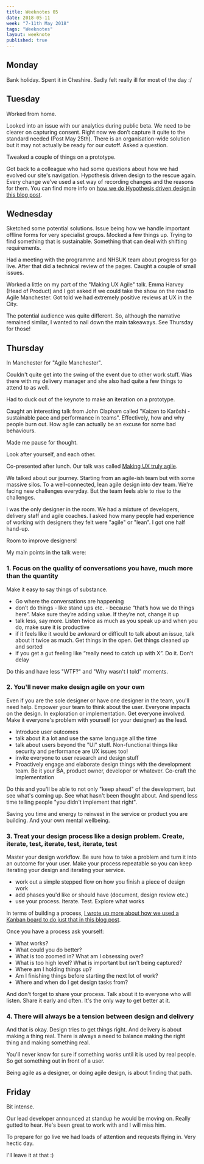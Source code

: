 ```yaml
---
title: Weeknotes 05
date: 2018-05-11
week: "7-11th May 2018"
tags: "Weeknotes"
layout: weeknote
published: true
---
```


## Monday

Bank holiday. Spent it in Cheshire. Sadly felt really ill for most of the day :/

## Tuesday

Worked from home.

Looked into an issue with our analytics during public beta. We need to be clearer on capturing consent. Right now we don’t capture it quite to the standard needed (Post May 25th). There is an organisation-wide solution but it may not actually be ready for our cutoff. Asked a question.

Tweaked a couple of things on a prototype.

Got back to a colleague who had some questions about how we had evolved our site's navigation. Hypothesis driven design to the rescue again. Every change we’ve used a set way of recording changes and the reasons for them. You can find more info on [how we do Hypothesis driven design in this blog post](https://grillopress.github.io/2017/12/10/hypothesis-driven-design.html).

## Wednesday

Sketched some potential solutions. Issue being how we handle important offline forms for very specialist groups. Mocked a few things up. Trying to find something that is sustainable. Something that can deal with shifting requirements.

Had a meeting with the programme and NHSUK team about progress for go live. After that did a technical review of the pages. Caught a couple of small issues.

Worked a little on my part of the "Making UX Agile" talk. Emma Harvey (Head of Product) and I got asked if we could take the show on the road to Agile Manchester. Got told we had extremely positive reviews at UX in the City.

The potential audience was quite different.  So, although the narrative remained similar, I wanted to nail down the main takeaways. See Thursday for those!

## Thursday

In Manchester for "Agile Manchester".

Couldn't quite get into the swing of the event due to other work stuff. Was there with my delivery manager and she also had quite a few things to attend to as well.

Had to duck out of the keynote to make an iteration on a prototype.

Caught an interesting talk from John Clapham called "Kaizen to Karõshi - sustainable pace and performance in teams". Effectively, how and why people burn out. How agile can actually be an excuse for some bad behaviours.

Made me pause for thought.

Look after yourself, and each other.

Co-presented after lunch. Our talk was called [Making UX truly agile](http://agilemanchester.net/2018/sessions/index.php?session=503).

We talked about our journey. Starting from an agile-ish team but with some massive silos. To a well-connected, lean agile design into dev team. We're facing new challenges everyday. But the team feels able to rise to the challenges.

I was the only designer in the room. We had a mixture of developers, delivery staff and agile coaches. I asked how many people had experience of working with designers they felt were "agile" or "lean". I got one half hand-up.

Room to improve designers!

My main points in the talk were:

### 1. Focus on the quality of conversations you have, much more than the quantity

Make it easy to say things of substance.

- Go where the conversations are happening
- don’t do things - like stand ups etc. - because “that’s how we do things here”. Make sure they’re adding value. If they’re not, change it up
- talk less, say more. Listen twice as much as you speak up and when you do, make sure it is productive
- if it feels like it would be awkward or difficult to talk about an issue, talk about it twice as much. Get things in the open. Get things cleaned up and sorted
- if you get a gut feeling like “really need to catch up with X”. Do it. Don’t delay

Do this and have less "WTF?" and "Why wasn't I told" moments.

### 2. You'll never make design agile on your own

Even if you are the sole designer or have one designer in the team, you'll need help. Empower your team to think about the user. Everyone impacts on the design. In exploration or implementation. Get everyone involved. Make it everyone's problem with yourself (or your designer) as the lead.

- Introduce user outcomes
- talk about it a lot and use the same language all the time
- talk about users beyond the "UI" stuff. Non-functional things like security and performance are UX issues too!
- invite everyone to user research and design stuff
- Proactively engage and elaborate design things with the development team. Be it your BA, product owner, developer or whatever. Co-craft the implementation

Do this and you'll be able to not only "keep ahead" of the development, but see what's coming up. See what hasn't been thought about. And spend less time telling people "you didn't implement that right".

Saving you time and energy to reinvest in the service or product you are building. And your own mental wellbeing.

### 3. Treat your design process like a design problem. Create, iterate, test, iterate, test, iterate, test

Master your design workflow. Be sure how to take a problem and turn it into an outcome for your user. Make your process repeatable so you can keep iterating your design and iterating your service.

- work out a simple stepped flow on how you finish a piece of design work
- add phases you'd like or should have (document, design review etc.)
- use your process. Iterate. Test. Explore what works

In terms of building a process, [I wrote up more about how we used a Kanban board to do just that in this blog post](https://grillopress.github.io/2018/01/08/kanban_for_interaction_design.html).

Once you have a process ask yourself:

- What works?
- What could you do better?
- What is too zoomed in? What am I obsessing over?
- What is too high level? What is important but isn't being captured?
- Where am I holding things up?
- Am I finishing things before starting the next lot of work?
- Where and when do I get design tasks from?

And don't forget to share your process. Talk about it to everyone who will listen. Share it early and often. It's the only way to get better at it.

### 4. There will always be a tension between design and delivery

And that is okay. Design tries to get things right. And delivery is about making a thing real. There is always a need to balance making the right thing and making something real.

You'll never know for sure if something works until it is used by real people. So get something out in front of a user.

Being agile as a designer, or doing agile design, is about finding that path.

## Friday

Bit intense.

Our lead developer announced at standup he would be moving on. Really gutted to hear. He's been great to work with and I will miss him.

To prepare for go live we had loads of attention and requests flying in. Very hectic day.

I'll leave it at that :)
